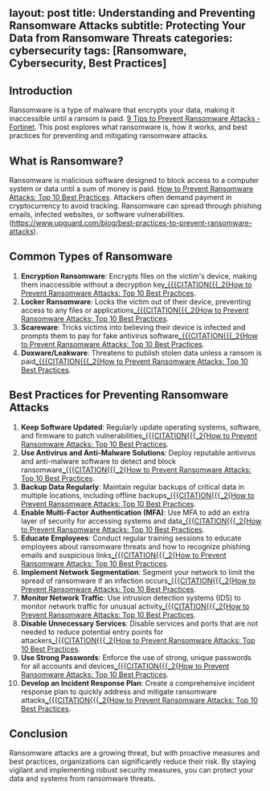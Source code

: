 layout: post
title: Understanding and Preventing Ransomware Attacks
subtitle: Protecting Your Data from Ransomware Threats
categories: cybersecurity
tags: [Ransomware, Cybersecurity, Best Practices]
---

## Introduction
Ransomware is a type of malware that encrypts your data, making it inaccessible until a ransom is paid. [9 Tips to Prevent Ransomware Attacks - Fortinet](https://www.fortinet.com/resources/cyberglossary/how-to-prevent-ransomware). This post explores what ransomware is, how it works, and best practices for preventing and mitigating ransomware attacks.

## What is Ransomware?
Ransomware is malicious software designed to block access to a computer system or data until a sum of money is paid. [How to Prevent Ransomware Attacks: Top 10 Best Practices](https://www.upguard.com/blog/best-practices-to-prevent-ransomware-attacks). Attackers often demand payment in cryptocurrency to avoid tracking. Ransomware can spread through phishing emails, infected websites, or software vulnerabilities.
(https://www.upguard.com/blog/best-practices-to-prevent-ransomware-attacks).

## Common Types of Ransomware
1. **Encryption Ransomware**: Encrypts files on the victim's device, making them inaccessible without a decryption key[_{{{CITATION{{{_2{How to Prevent Ransomware Attacks: Top 10 Best Practices](https://www.upguard.com/blog/best-practices-to-prevent-ransomware-attacks).
2. **Locker Ransomware**: Locks the victim out of their device, preventing access to any files or applications[_{{{CITATION{{{_2{How to Prevent Ransomware Attacks: Top 10 Best Practices](https://www.upguard.com/blog/best-practices-to-prevent-ransomware-attacks).
3. **Scareware**: Tricks victims into believing their device is infected and prompts them to pay for fake antivirus software[_{{{CITATION{{{_2{How to Prevent Ransomware Attacks: Top 10 Best Practices](https://www.upguard.com/blog/best-practices-to-prevent-ransomware-attacks).
4. **Doxware/Leakware**: Threatens to publish stolen data unless a ransom is paid[_{{{CITATION{{{_2{How to Prevent Ransomware Attacks: Top 10 Best Practices](https://www.upguard.com/blog/best-practices-to-prevent-ransomware-attacks).

## Best Practices for Preventing Ransomware Attacks
1. **Keep Software Updated**: Regularly update operating systems, software, and firmware to patch vulnerabilities[_{{{CITATION{{{_2{How to Prevent Ransomware Attacks: Top 10 Best Practices](https://www.upguard.com/blog/best-practices-to-prevent-ransomware-attacks).
2. **Use Antivirus and Anti-Malware Solutions**: Deploy reputable antivirus and anti-malware software to detect and block ransomware[_{{{CITATION{{{_2{How to Prevent Ransomware Attacks: Top 10 Best Practices](https://www.upguard.com/blog/best-practices-to-prevent-ransomware-attacks).
3. **Backup Data Regularly**: Maintain regular backups of critical data in multiple locations, including offline backups[_{{{CITATION{{{_2{How to Prevent Ransomware Attacks: Top 10 Best Practices](https://www.upguard.com/blog/best-practices-to-prevent-ransomware-attacks).
4. **Enable Multi-Factor Authentication (MFA)**: Use MFA to add an extra layer of security for accessing systems and data[_{{{CITATION{{{_2{How to Prevent Ransomware Attacks: Top 10 Best Practices](https://www.upguard.com/blog/best-practices-to-prevent-ransomware-attacks).
5. **Educate Employees**: Conduct regular training sessions to educate employees about ransomware threats and how to recognize phishing emails and suspicious links[_{{{CITATION{{{_2{How to Prevent Ransomware Attacks: Top 10 Best Practices](https://www.upguard.com/blog/best-practices-to-prevent-ransomware-attacks).
6. **Implement Network Segmentation**: Segment your network to limit the spread of ransomware if an infection occurs[_{{{CITATION{{{_2{How to Prevent Ransomware Attacks: Top 10 Best Practices](https://www.upguard.com/blog/best-practices-to-prevent-ransomware-attacks).
7. **Monitor Network Traffic**: Use intrusion detection systems (IDS) to monitor network traffic for unusual activity[_{{{CITATION{{{_2{How to Prevent Ransomware Attacks: Top 10 Best Practices](https://www.upguard.com/blog/best-practices-to-prevent-ransomware-attacks).
8. **Disable Unnecessary Services**: Disable services and ports that are not needed to reduce potential entry points for attackers[_{{{CITATION{{{_2{How to Prevent Ransomware Attacks: Top 10 Best Practices](https://www.upguard.com/blog/best-practices-to-prevent-ransomware-attacks).
9. **Use Strong Passwords**: Enforce the use of strong, unique passwords for all accounts and devices[_{{{CITATION{{{_2{How to Prevent Ransomware Attacks: Top 10 Best Practices](https://www.upguard.com/blog/best-practices-to-prevent-ransomware-attacks).
10. **Develop an Incident Response Plan**: Create a comprehensive incident response plan to quickly address and mitigate ransomware attacks[_{{{CITATION{{{_2{How to Prevent Ransomware Attacks: Top 10 Best Practices](https://www.upguard.com/blog/best-practices-to-prevent-ransomware-attacks).

## Conclusion
Ransomware attacks are a growing threat, but with proactive measures and best practices, organizations can significantly reduce their risk. By staying vigilant and implementing robust security measures, you can protect your data and systems from ransomware threats.

